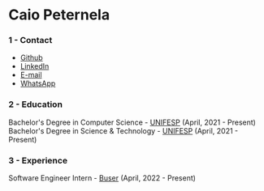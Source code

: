 # Caio Peternela
### 1 - Contact

* [Github](https://github.com/tonylampada)
* [LinkedIn](https://www.linkedin.com/in/caiopeternela/)
* [E-mail](mailto:caiopeternela.dev@gmail.com)
* [WhatsApp](https://wa.me/5512997580849)

### 2 - Education

Bachelor's Degree in Computer Science - [UNIFESP](https://www.unifesp.br/) (April, 2021 - Present)<br>
Bachelor's Degree in Science & Technology - [UNIFESP](https://www.unifesp.br/) (April, 2021 - Present)

### 3 - Experience

Software Engineer Intern - [Buser](https://www.buser.com.br) (April, 2022 - Present)

